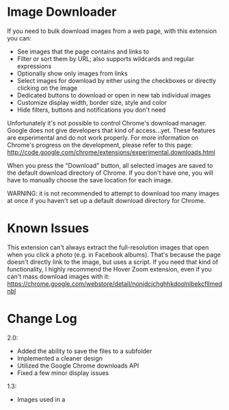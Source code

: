 Image Downloader
================
If you need to bulk download images from a web page, with this extension you can:
- See images that the page contains and links to
- Filter or sort them by URL; also supports wildcards and regular expressions
- Optionally show only images from links
- Select images for download by either using the checkboxes or directly clicking on the image
- Dedicated buttons to download or open in new tab individual images
- Customize display width, border size, style and color
- Hide filters, buttons and notifications you don't need

Unfortunately it's not possible to control Chrome's download manager. Google does not give developers that kind of access...yet. These features are experimental and do not work properly. For more information on Chrome's progress on the development, please refer to this page: http://code.google.com/chrome/extensions/experimental.downloads.html

When you press the "Download" button, all selected images are saved to the default download directory of Chrome. If you don't have one, you will have to manually choose the save location for each image.

WARNING: it is not recommended to attempt to download too many images at once if you haven't set up a default download directory for Chrome.

Known Issues
================
This extension can't always extract the full-resolution images that open when you click a photo (e.g. in Facebook albums). That's because the page doesn't directly link to the image, but uses a script.
If you need that kind of functionality, I highly recommend the Hover Zoom extension, even if you can't mass download images with it: https://chrome.google.com/webstore/detail/nonjdcjchghhkdoolnlbekcfllmednbl

Change Log
================
2.0:
- Added the ability to save the files to a subfolder
- Implemented a cleaner design
- Utilized the Google Chrome downloads API
- Fixed a few minor display issues

1.3:
- Images used in a <style> tag will now also be included at the end of the list. Only images from inline style attributes of elements used to be included.
- Added support for data URI
- Several bug fixes and optimizations

1.2:
- Changed the URL above the image to be displayed in a read-only textbox
- Moved the image checkboxes to the top and added open & download buttons below each
- Initially disabled the "Download" button and "All" checkbox
- Introduced a few new options to hide filters, buttons and notification
- Removed the body width option; the width of the popup now resizes relatively to the maximum image width option
- Streamlined the design

1.1:
- Fixed saving of minimum and maximum image width
- Added the URL above the image itself and an option to toggle it
- Added wildcard filter mode (alongside normal and regex)
- The state of the selected filters will now be saved
- Moved the "Sort by URL" option back to the filters
- Added a "Clear Data" button to options page. While the extension does not use a lot of local storage yet, someone might appreciate the option.
- Refactored a lot of code, especially the use of local storage

1.0.13:
- Added a notification to let the user know that download has started
- Added some animations and polished the options notifications a bit more
- Fixed some event handlers that were being attached multiple times

1.0.12:
- Migrated to jQuery
- Implemented indeterminate state for "All" checkbox
- The "Download" button will now be disabled if no images are checked
- Fixed a bug with reseting options - now the user can choose to save the reset values or simply cancel the reset by reloading the page - just like it says in the notification

1.0.11:
- Changed the download mechanism to support Chrome v21+
- Added an "Only show linked images" filter option that can be useful when you only want to download images that are in a URL on the page.

1.0.10:
- Added a download confirmation

1.0.9:
- The number of images will now be displayed next to the "All" checkbox

1.0.8:
- Added detection of image URLs in anchor tags; note that this feature will not detect URLs that don't have .jpg, .jpeg, .gif or .png file extensions - it relies on a regular expression as to avoid possibly sending hundreds of requests to external servers

1.0.7:
- Removed the desktop notification system that popped up when you press "Download" in favor of a text description that should feel easier to control (through Options) and less intrusive; this should also require less permissions for the extension
- Added an option to hide the download notification; most people should understand the download process after only reading it once
- Made some minor UI tweaks

1.0.6:
- Fixed an issue with multiple unnecessary empty images

1.0.5:
- Elements that display an image using the "background-image" CSS property will now also be extracted

1.0.4:
- Added a notification that alerts the user when the download process has begun and explains where to look for the files

Credits
================
Based on the Google Chrome Extension sample "Download Selected Links": https://developer.chrome.com/extensions/examples/api/downloads/download_links.zip
Uses the tiny, but awesome JSS library: https://github.com/Box9/jss
And Zepto.js: http://zeptojs.com

License
=======
Copyright (c) 2014 Vladimir Sabev

Permission is hereby granted, free of charge, to any person
obtaining a copy of this software and associated documentation
files (the "Software"), to deal in the Software without
restriction, including without limitation the rights to use,
copy, modify, merge, publish, distribute, sublicense, and/or sell
copies of the Software, and to permit persons to whom the
Software is furnished to do so, subject to the following
conditions:

The above copyright notice and this permission notice shall be
included in all copies or substantial portions of the Software.

THE SOFTWARE IS PROVIDED "AS IS", WITHOUT WARRANTY OF ANY KIND,
EXPRESS OR IMPLIED, INCLUDING BUT NOT LIMITED TO THE WARRANTIES
OF MERCHANTABILITY, FITNESS FOR A PARTICULAR PURPOSE AND
NONINFRINGEMENT. IN NO EVENT SHALL THE AUTHORS OR COPYRIGHT
HOLDERS BE LIABLE FOR ANY CLAIM, DAMAGES OR OTHER LIABILITY,
WHETHER IN AN ACTION OF CONTRACT, TORT OR OTHERWISE, ARISING
FROM, OUT OF OR IN CONNECTION WITH THE SOFTWARE OR THE USE OR
OTHER DEALINGS IN THE SOFTWARE.
